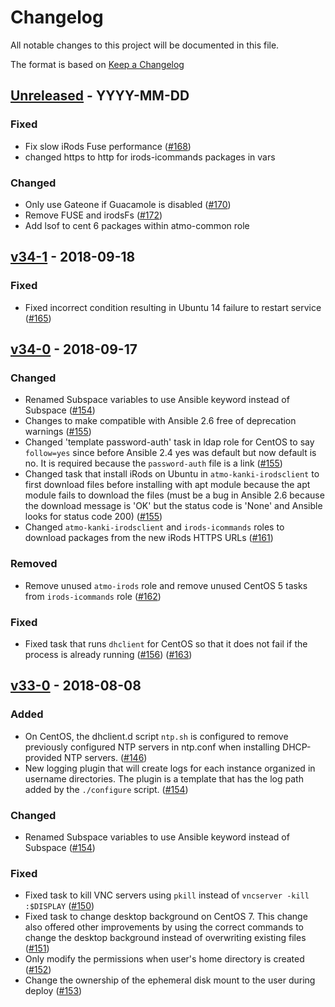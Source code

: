 # Changelog
All notable changes to this project will be documented in this file.

The format is based on [Keep a Changelog](http://keepachangelog.com/en/1.0.0/)

<!--
## [<exact release including patch>](<github compare url>) - <release date in YYYY-MM-DD>
### Added
  - <summary of new features>

### Changed
  - <for changes in existing functionality>

### Deprecated
  - <for soon-to-be removed features>

### Removed
  - <for now removed features>

### Fixed
  - <for any bug fixes>

### Security
  - <in case of vulnerabilities>
-->

## [Unreleased](https://github.com/cyverse/atmosphere-ansible/compare/v34-1...HEAD) - YYYY-MM-DD
### Fixed
  - Fix slow iRods Fuse performance
    ([#168](https://github.com/cyverse/atmosphere-ansible/pull/168))
  - changed https to http for irods-icommands packages in vars

### Changed
  - Only use Gateone if Guacamole is disabled
    ([#170](https://github.com/cyverse/atmosphere-ansible/pull/170))
  - Remove FUSE and irodsFs
    ([#172](https://github.com/cyverse/atmosphere-ansible/pull/172))
  - Add lsof to cent 6 packages within atmo-common role

## [v34-1](https://github.com/cyverse/atmosphere-ansible/compare/v34-0...v34-1) - 2018-09-18
### Fixed
  - Fixed incorrect condition resulting in Ubuntu 14 failure to restart
    service ([#165](https://github.com/cyverse/atmosphere-ansible/pull/165))

## [v34-0](https://github.com/cyverse/atmosphere-ansible/compare/v33-0...v34-0) - 2018-09-17
### Changed
  - Renamed Subspace variables to use Ansible keyword instead of Subspace
    ([#154](https://github.com/cyverse/atmosphere-ansible/pull/154))
  - Changes to make compatible with Ansible 2.6 free of deprecation warnings
    ([#155](https://github.com/cyverse/atmosphere-ansible/pull/155))
  - Changed 'template password-auth' task in ldap role for CentOS to say
    `follow=yes` since before Ansible 2.4 yes was default but now default is
    no. It is required because the `password-auth` file is a link
    ([#155](https://github.com/cyverse/atmosphere-ansible/pull/155))
  - Changed task that install iRods on Ubuntu in `atmo-kanki-irodsclient` to
    first download files before installing with apt module because the apt
    module fails to download the files (must be a bug in Ansible 2.6 because
    the download message is 'OK' but the status code is 'None' and Ansible
    looks for status code 200)
    ([#155](https://github.com/cyverse/atmosphere-ansible/pull/155))
  - Changed `atmo-kanki-irodsclient` and `irods-icommands` roles to download packages from the new iRods HTTPS URLs ([#161](https://github.com/cyverse/atmosphere-ansible/pull/161))

### Removed
  - Remove unused `atmo-irods` role and remove unused CentOS 5 tasks from `irods-icommands` role ([#162](https://github.com/cyverse/atmosphere-ansible/pull/162))

### Fixed
  - Fixed task that runs `dhclient` for CentOS so that it does not fail if the
    process is already running
    ([#156](https://github.com/cyverse/atmosphere-ansible/pull/156))
    ([#163](https://github.com/cyverse/atmosphere-ansible/pull/163))

## [v33-0](https://github.com/cyverse/atmosphere-ansible/compare/...v33-0) - 2018-08-08
### Added
  - On CentOS, the dhclient.d script `ntp.sh` is configured to remove previously
    configured NTP servers in ntp.conf when installing DHCP-provided NTP
    servers. ([#146](https://github.com/cyverse/atmosphere-ansible/pull/146))
  - New logging plugin that will create logs for each instance organized in
    username directories. The plugin is a template that has the log path added
    by the `./configure` script.
    ([#154](https://github.com/cyverse/atmosphere-ansible/pull/154))

### Changed
  - Renamed Subspace variables to use Ansible keyword instead of Subspace
    ([#154](https://github.com/cyverse/atmosphere-ansible/pull/154))

### Fixed
  - Fixed task to kill VNC servers using `pkill` instead of `vncserver -kill
    :$DISPLAY`
    ([#150](https://github.com/cyverse/atmosphere-ansible/pull/150))
  - Fixed task to change desktop background on CentOS 7. This change also
    offered other improvements by using the correct commands to change the
    desktop background instead of overwriting existing files
    ([#151](https://github.com/cyverse/atmosphere-ansible/pull/151))
  - Only modify the permissions when user's home directory is created
    ([#152](https://github.com/cyverse/atmosphere-ansible/pull/152))
  - Change the ownership of the ephemeral disk mount to the user during deploy
    ([#153](https://github.com/cyverse/atmosphere-ansible/pull/153))
